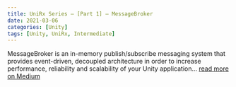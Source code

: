 ```yaml
---
title: UniRx Series — [Part 1] — MessageBroker
date: 2021-03-06
categories: [Unity]
tags: [Unity, UniRx, Intermediate]
---
```


MessageBroker is an in-memory publish/subscribe messaging system that provides event-driven, decoupled architecture in order to increase performance, reliability and scalability of your Unity application... [read more on Medium](https://medium.com/@gbrosgames/unirx-series-part-1-messagebroker-8d9c4b4581e4)